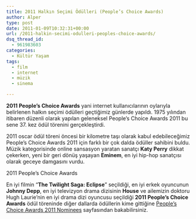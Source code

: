 ```yaml
---
title: 2011 Halkın Seçimi Ödülleri (People’s Choice Awards)
author: Alper
type: post
date: 2011-01-09T10:32:31+00:00
url: /2011-halkin-secimi-odulleri-peoples-choice-awards/
dsq_thread_id:
  - 961983603
categories:
  - Kültür Yaşam
tags:
  - film
  - internet
  - müzik
  - sinema

---
```

**2011 People&#8217;s Choice Awards** yani internet kullanıcılarının oylarıyla belirlenen halkın seçimi ödülleri geçtiğimiz günlerde yapıldı. 1975 yılından itibaren düzenli olarak yapılan geleneksel People&#8217;s Choice Awards 2011 bu sene 37. kez ödül törenini gerçekleştirdi.

2011 oscar ödül töreni öncesi bir kilometre taşı olarak kabul edebileceğimiz People&#8217;s Choice Awards 2011 için farklı bir çok dalda ödüller sahibini buldu. Müzik kategorisinde online sansasyon yaratan sanatçı **Katy Perry** dikkat çekerken, yeni bir geri dönüş yaşayan **Eminem**, en iyi hip-hop sanatçısı olarak geceye damgasını vurdu.

2011 People’s Choice Awards

En iyi filmin &#8220;**The Twilight Saga: Eclipse**&#8221; seçildiği, en iyi erkek oyuncunun **Johnny Depp**, en iyi televizyon drama dizisinin **House** ve ailemizin doktoru Hugh Laurie&#8217;nin en iyi drama dizi oyuncusu seçildiği **2011 People&#8217;s Choice Awards** ödül töreninde diğer dallarda ödüllerin kime gittiğine <a href="https://www.peopleschoice.com/pca/awards/nominees/index.jsp" target="_blank">People&#8217;s Choice Awards 2011 Nominees</a> sayfasından bakabilirsiniz.
